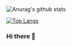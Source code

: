 ![Anurag's github stats](https://github-readme-stats.vercel.app/api?username=xuehao0217&show_icons=true&theme=tokyonight)

[![Top Langs](https://github-readme-stats.vercel.app/api/top-langs/?username=xuehao0217)](https://github.com/anuraghazra/github-readme-stats)
### Hi there 👋
<!--
**xuehao0217/xuehao0217** is a ✨ _special_ ✨ repository because its `README.md` (this file) appears on your GitHub profile.

Here are some ideas to get you started:
- 🔭 I’m currently working on ...
- 🌱 I’m currently learning ...
- 👯 I’m looking to collaborate on ...
- 🤔 I’m looking for help with ...
- 💬 Ask me about ...
- 📫 How to reach me: ...
- 😄 Pronouns: ...
- ⚡ Fun fact: ...
-->

